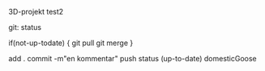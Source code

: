 3D-projekt
test2

git:
status

if(not-up-todate)
{
	git pull
	git merge
}

add .
commit -m"en kommentar"
push
status (up-to-date)
domesticGoose